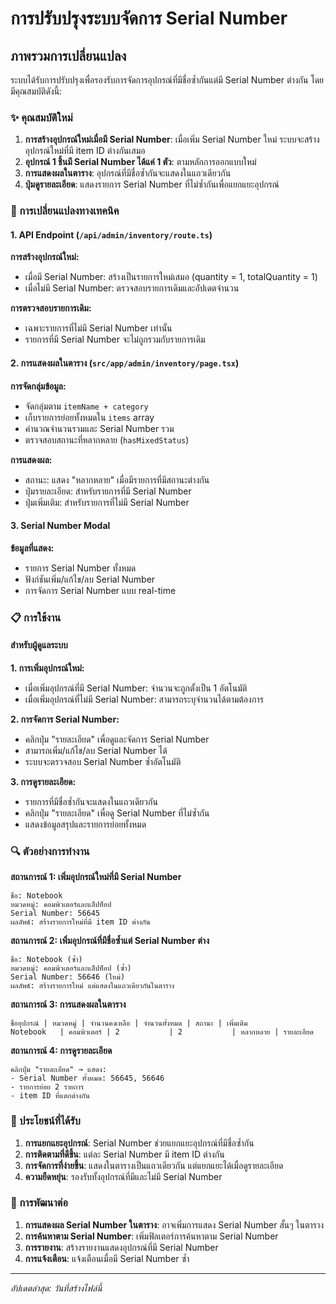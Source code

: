 # การปรับปรุงระบบจัดการ Serial Number

## ภาพรวมการเปลี่ยนแปลง

ระบบได้รับการปรับปรุงเพื่อรองรับการจัดการอุปกรณ์ที่มีชื่อซ้ำกันแต่มี Serial Number ต่างกัน โดยมีคุณสมบัติดังนี้:

### ✨ คุณสมบัติใหม่

1. **การสร้างอุปกรณ์ใหม่เมื่อมี Serial Number**: เมื่อเพิ่ม Serial Number ใหม่ ระบบจะสร้างอุปกรณ์ใหม่ที่มี item ID ต่างกันเสมอ
2. **อุปกรณ์ 1 ชิ้นมี Serial Number ได้แค่ 1 ตัว**: ตามหลักการออกแบบใหม่
3. **การแสดงผลในตาราง**: อุปกรณ์ที่มีชื่อซ้ำกันจะแสดงในแถวเดียวกัน
4. **ปุ่มดูรายละเอียด**: แสดงรายการ Serial Number ที่ไม่ซ้ำกันเพื่อแยกแยะอุปกรณ์

### 🔧 การเปลี่ยนแปลงทางเทคนิค

#### 1. API Endpoint (`/api/admin/inventory/route.ts`)

**การสร้างอุปกรณ์ใหม่:**
- เมื่อมี Serial Number: สร้างเป็นรายการใหม่เสมอ (quantity = 1, totalQuantity = 1)
- เมื่อไม่มี Serial Number: ตรวจสอบรายการเดิมและอัปเดตจำนวน

**การตรวจสอบรายการเดิม:**
- เฉพาะรายการที่ไม่มี Serial Number เท่านั้น
- รายการที่มี Serial Number จะไม่ถูกรวมกับรายการเดิม

#### 2. การแสดงผลในตาราง (`src/app/admin/inventory/page.tsx`)

**การจัดกลุ่มข้อมูล:**
- จัดกลุ่มตาม `itemName + category`
- เก็บรายการย่อยทั้งหมดใน `items` array
- คำนวณจำนวนรวมและ Serial Number รวม
- ตรวจสอบสถานะที่หลากหลาย (`hasMixedStatus`)

**การแสดงผล:**
- สถานะ: แสดง "หลากหลาย" เมื่อมีรายการที่มีสถานะต่างกัน
- ปุ่มรายละเอียด: สำหรับรายการที่มี Serial Number
- ปุ่มเพิ่มเติม: สำหรับรายการที่ไม่มี Serial Number

#### 3. Serial Number Modal

**ข้อมูลที่แสดง:**
- รายการ Serial Number ทั้งหมด
- ฟังก์ชันเพิ่ม/แก้ไข/ลบ Serial Number
- การจัดการ Serial Number แบบ real-time

### 📋 การใช้งาน

#### สำหรับผู้ดูแลระบบ

**1. การเพิ่มอุปกรณ์ใหม่:**
- เมื่อเพิ่มอุปกรณ์ที่มี Serial Number: จำนวนจะถูกตั้งเป็น 1 อัตโนมัติ
- เมื่อเพิ่มอุปกรณ์ที่ไม่มี Serial Number: สามารถระบุจำนวนได้ตามต้องการ

**2. การจัดการ Serial Number:**
- คลิกปุ่ม "รายละเอียด" เพื่อดูและจัดการ Serial Number
- สามารถเพิ่ม/แก้ไข/ลบ Serial Number ได้
- ระบบจะตรวจสอบ Serial Number ซ้ำอัตโนมัติ

**3. การดูรายละเอียด:**
- รายการที่มีชื่อซ้ำกันจะแสดงในแถวเดียวกัน
- คลิกปุ่ม "รายละเอียด" เพื่อดู Serial Number ที่ไม่ซ้ำกัน
- แสดงข้อมูลสรุปและรายการย่อยทั้งหมด

### 🔍 ตัวอย่างการทำงาน

**สถานการณ์ 1: เพิ่มอุปกรณ์ใหม่ที่มี Serial Number**
```
ชื่อ: Notebook
หมวดหมู่: คอมพิวเตอร์และแล็ปท็อป
Serial Number: 56645
ผลลัพธ์: สร้างรายการใหม่ที่มี item ID ต่างกัน
```

**สถานการณ์ 2: เพิ่มอุปกรณ์ที่มีชื่อซ้ำแต่ Serial Number ต่าง**
```
ชื่อ: Notebook (ซ้ำ)
หมวดหมู่: คอมพิวเตอร์และแล็ปท็อป (ซ้ำ)
Serial Number: 56646 (ใหม่)
ผลลัพธ์: สร้างรายการใหม่ แต่แสดงในแถวเดียวกันในตาราง
```

**สถานการณ์ 3: การแสดงผลในตาราง**
```
ชื่ออุปกรณ์ | หมวดหมู่ | จำนวนคงเหลือ | จำนวนทั้งหมด | สถานะ | เพิ่มเติม
Notebook   | คอมพิวเตอร์ | 2           | 2           | หลากหลาย | รายละเอียด
```

**สถานการณ์ 4: การดูรายละเอียด**
```
คลิกปุ่ม "รายละเอียด" → แสดง:
- Serial Number ทั้งหมด: 56645, 56646
- รายการย่อย 2 รายการ
- item ID ที่แตกต่างกัน
```

### 🎯 ประโยชน์ที่ได้รับ

1. **การแยกแยะอุปกรณ์**: Serial Number ช่วยแยกแยะอุปกรณ์ที่มีชื่อซ้ำกัน
2. **การติดตามที่ดีขึ้น**: แต่ละ Serial Number มี item ID ต่างกัน
3. **การจัดการที่ง่ายขึ้น**: แสดงในตารางเป็นแถวเดียวกัน แต่แยกแยะได้เมื่อดูรายละเอียด
4. **ความยืดหยุ่น**: รองรับทั้งอุปกรณ์ที่มีและไม่มี Serial Number

### 🔮 การพัฒนาต่อ

1. **การแสดงผล Serial Number ในตาราง**: อาจเพิ่มการแสดง Serial Number สั้นๆ ในตาราง
2. **การค้นหาตาม Serial Number**: เพิ่มฟิลเตอร์การค้นหาตาม Serial Number
3. **การรายงาน**: สร้างรายงานแสดงอุปกรณ์ที่มี Serial Number
4. **การแจ้งเตือน**: แจ้งเตือนเมื่อมี Serial Number ซ้ำ

---

*อัปเดตล่าสุด: วันที่สร้างไฟล์นี้*
